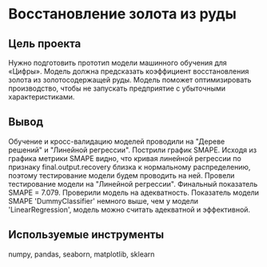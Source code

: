 # Восстановление золота из руды

## Цель проекта
Нужно подготовить прототип модели машинного обучения для «Цифры». Модель должна предсказать коэффициент восстановления золота из золотосодержащей руды. Модель поможет оптимизировать производство, чтобы не запускать предприятие с убыточными характеристиками. 

## Вывод
Обучение и кросс-валидацию моделей проводили на "Дереве решений" и "Линейной регрессии". Пострили график SMAPE. Исходя из графика метрики SMAPE видно, что кривая линейной регрессии по признаку final.output.recovery близка к нормальному распределению, поэтому тестирование модели будем проводить на ней. Провели тестирование модели на "Линейной регрессии". Финальный показатель SMAPE = 7.079. Проверили модель на адекватность. Показатель модели SMAPE 'DummyClassifier' немного выше, чем у модели 'LinearRegression', модель можно считать адекватной и эффективной.

## Используемые инструменты
numpy, pandas, seaborn, matplotlib, sklearn
